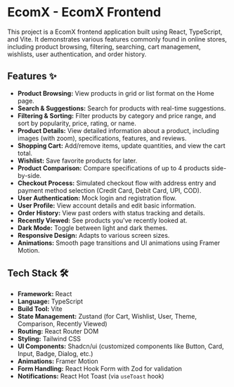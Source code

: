 # EcomX - EcomX Frontend

This project is a EcomX frontend application built using React, TypeScript, and Vite. It demonstrates various features commonly found in online stores, including product browsing, filtering, searching, cart management, wishlists, user authentication, and order history.

## Features ✨

* **Product Browsing:** View products in grid or list format on the Home page.
* **Search & Suggestions:** Search for products with real-time suggestions.
* **Filtering & Sorting:** Filter products by category and price range, and sort by popularity, price, rating, or name.
* **Product Details:** View detailed information about a product, including images (with zoom), specifications, features, and reviews.
* **Shopping Cart:** Add/remove items, update quantities, and view the cart total.
* **Wishlist:** Save favorite products for later.
* **Product Comparison:** Compare specifications of up to 4 products side-by-side.
* **Checkout Process:** Simulated checkout flow with address entry and payment method selection (Credit Card, Debit Card, UPI, COD).
* **User Authentication:** Mock login and registration flow.
* **User Profile:** View account details and edit basic information.
* **Order History:** View past orders with status tracking and details.
* **Recently Viewed:** See products you've recently looked at.
* **Dark Mode:** Toggle between light and dark themes.
* **Responsive Design:** Adapts to various screen sizes.
* **Animations:** Smooth page transitions and UI animations using Framer Motion.

## Tech Stack 🛠️

* **Framework:** React
* **Language:** TypeScript
* **Build Tool:** Vite
* **State Management:** Zustand (for Cart, Wishlist, User, Theme, Comparison, Recently Viewed)
* **Routing:** React Router DOM
* **Styling:** Tailwind CSS
* **UI Components:** Shadcn/ui (customized components like Button, Card, Input, Badge, Dialog, etc.)
* **Animations:** Framer Motion
* **Form Handling:** React Hook Form with Zod for validation
* **Notifications:** React Hot Toast (via `useToast` hook)
